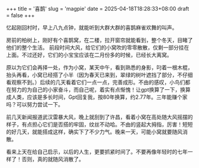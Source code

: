 +++
title = '喜鹊'
slug = 'magpie'
date = 2025-04-18T18:28:33+08:00
draft = false
+++

忆起刚回村时，早上八九点钟，就能听到大群大群的喜鹊麻雀欢舞的叫声。

房前的柏树上，刚好有个喜鹊窝，在二楼，拉开窗帘就能看到，整个冬天，目睹了他们的整个生活。
前段时间大风，给它们的小窝吹的零零散散，仅剩一部分挂在上面。不过还好，它们的小宝宝应该在二月份多的时候，已经长大离窝。

原以为它们会再择一处，作为小窝，某天中午，看到熟悉的身影，叼着一根木棍，抬头再看，小窝已经搭了小半（因为春天已来到，翠绿的树叶遮挡了部分，不仔细看观察不到。）后续的几天看着它们一点一点，完善成形。不由的感叹，小鸟们都在努力的为自己的小家奋斗，而自己呢，着实有点惭愧！让gpt换算了一下，换算成人类，应该是多长时间，Gpt回复我，按80年换算，约2.77年。三年能赚个家吗？可以努力尝试一下。

前几天新闻报道武汉雷暴大风，晚上就刮到了许昌，看着小窝在高处随大风摇摆的样子，有点担心它们是否搭的牢固，纹丝不动哈。不由的竖起大拇指，厉害！短短的好几天，就能搭成这样，确实下了不少力气。晚来一天，可能小窝就要随风消散。    

看来上天在给自己启示，以后的人生，更要抓紧时间了。不要再像年轻时的七年一样了！否则，真的就随风消散了。